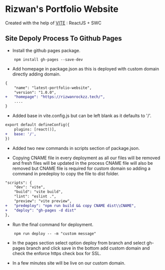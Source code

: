 # Rizwan's Portfolio Website

Created with the help of [VITE](https://vite.dev/guide/) : ReactJS + SWC

## Site Depoly Process To Github Pages

- Install the github pages package.

```shell
    npm install gh-pages --save-dev
```

- Add homepage in package.json as this is deployed with custom domain directly adding domain.

```diff
{
    "name": "latest-portfolio-website",
    "version": "1.0.0",
+   "homepage": "https://rizwanrockzz.tech/",
    ....
}
```

- Added base in vite.config.js but can be left blank as it defaults to '/'.

```diff
export default defineConfig({
    plugins: [react()],
+   base: '/',
})
```

- Added two new commands in scripts section of package.json.

- Copying CNAME file in every deployment as all our files will be removed and fresh files will be updated in the process CNAME file will also be removed but CNAME file is required for custom domain so adding a command in predeploy to copy the file to dist folder.

```diff
"scripts": {
    "dev": "vite",
    "build": "vite build",
    "lint": "eslint .",
    "preview": "vite preview",
+   "predeploy": "npm run build && copy CNAME dist\\CNAME",
+   "deploy": "gh-pages -d dist"
},
```

- Run the final command for deployment.

```shell
    npm run deploy -- -m "custom message"
```

- In the pages section select option deploy from branch and select gh-pages branch and click save in the bottom add custom domain and check the enforce https check box for SSL.

- In a few minutes site will be live on our custom domain.